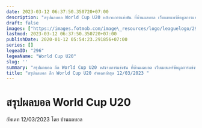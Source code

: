 ```yaml
---
date: 2023-03-12 06:37:50.350720+07:00
description: "สรุปผลบอล World Cup U20 หลังจบการแข่งขัน ที่บ้านผลบอล เว็บเผยแพร่ข้อมูลการแข่งขันฟุตบอลที่เชื่อถือได้ และ อัพเดทไวที่สุด"
draft: false
images: ["https://images.fotmob.com/image\_resources/logo/leaguelogo/296.png"]
lastmod: 2023-03-12 06:37:50.350720+07:00
publishDate: 2020-01-12 05:54:23.291856+07:00
series: []
legeaID: "296"
legeaName: "World Cup U20"
slug: ''
summary: "สรุปผลบอล ลีก World Cup U20 หลังจบการแข่งขัน ที่บ้านผลบอล เว็บเผยแพร่ข้อมูลการแข่งขันฟุตบอลที่เชื่อถือได้ และ อัพเดทไวที่สุด"
title: "สรุปผลบอล ลีก World Cup U20 อัพเดทล่าสุด 12/03/2023 "
---
```


# สรุปผลบอล World Cup U20
อัพเดท 12/03/2023 โดย บ้านผลบอล

